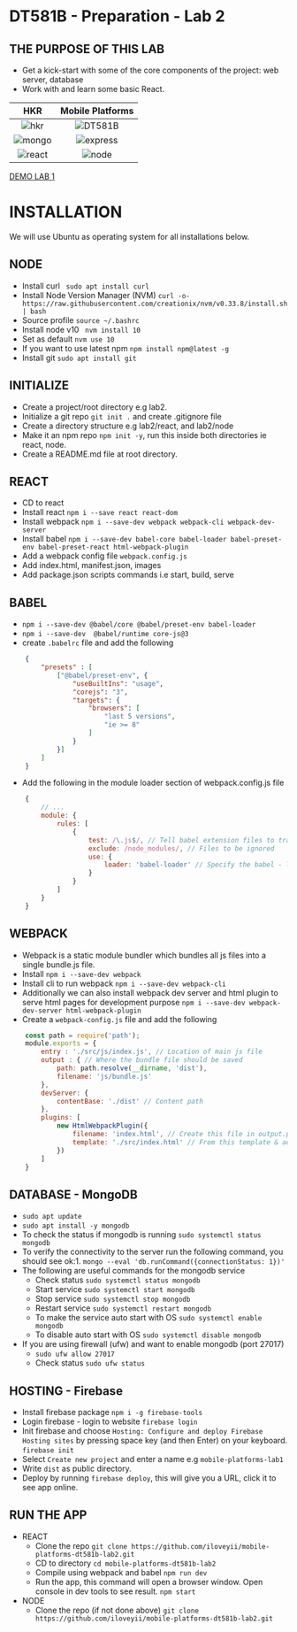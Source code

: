 DT581B - Preparation - Lab 2
=====================================


## THE PURPOSE OF THIS LAB
   * Get a kick-start with some of the core components of the project: web server, database
   * Work with and learn some basic React.

HKR                   |  Mobile Platforms
:-------------------------:|:-------------------------:
![hkr](https://github.com/iloveyii/mobile-platforms-dt581b-lab2/blob/master/public/images/hkr.png)  |  ![DT581B](https://github.com/iloveyii/mobile-platforms-dt581b-lab2/blob/master/public/images/dt581b.png)
![mongo](https://github.com/iloveyii/mobile-platforms-dt581b-lab2/blob/master/public/images/mongodb.png)  |  ![express](https://github.com/iloveyii/mobile-platforms-dt581b-lab2/blob/master/public/images/expressjs.png)
![react](https://github.com/iloveyii/mobile-platforms-dt581b-lab2/blob/master/public/images/reactjs.png)  |  ![node](https://github.com/iloveyii/mobile-platforms-dt581b-lab2/blob/master/public/images/nodejs.png)
  

[DEMO LAB 1](https://mobile-platforms-lab1.web.app/)


# INSTALLATION
We will use Ubuntu as operating system for all installations below.

## NODE
   * Install curl
   ` sudo apt install curl`
   * Install Node Version Manager (NVM) 
   ` curl -o- https://raw.githubusercontent.com/creationix/nvm/v0.33.8/install.sh | bash `
   * Source profile ` source ~/.bashrc `
   * Install node v10 ` nvm install 10`
   * Set as default ` nvm use 10 `
   * If you want to use latest npm ` npm install npm@latest -g `
   * Install git `sudo apt install git`
   
## INITIALIZE
   * Create a project/root directory e.g lab2.
   * Initialize a git repo `git init .` and create .gitignore file
   * Create a directory structure e.g lab2/react, and lab2/node
   * Make it an npm repo `npm init -y`, run this inside both directories ie react, node.
   * Create a README.md file at root directory.
   
## REACT
   * CD to react
   * Install react `npm i --save react react-dom`
   * Install webpack `npm i --save-dev webpack webpack-cli webpack-dev-server`
   * Install babel `npm i --save-dev babel-core babel-loader babel-preset-env babel-preset-react html-webpack-plugin`
   * Add a webpack config file `webpack.config.js`
   * Add index.html, manifest.json, images
   * Add package.json scripts commands i.e start, build, serve
   
   
## BABEL
   * `npm i --save-dev @babel/core @babel/preset-env babel-loader`
   * `npm i --save-dev  @babel/runtime core-js@3`
   * create `.babelrc` file and add the following
```json
    {
        "presets" : [
            ["@babel/preset-env", {
                "useBuiltIns": "usage",
                "corejs": "3",
                "targets": {
                    "browsers": [
                        "last 5 versions",
                        "ie >= 8"
                    ]
                }
            }]
        ]
    }
```
  * Add the following in the module loader section of webpack.config.js file
```javascript
    {
        // ...
        module: {
            rules: [
                {
                    test: /\.js$/, // Tell babel extension files to transpile
                    exclude: /node_modules/, // Files to be ignored
                    use: {
                        loader: 'babel-loader' // Specify the babel - loader
                    } 
                }
            ]
        }
    }
```
   
## WEBPACK
   * Webpack is a static module bundler which bundles all js files into a single bundle.js file.
   * Install `npm i --save-dev webpack`
   * Install cli to run webpack `npm i --save-dev webpack-cli`
   * Additionally we can also install webpack dev server and html plugin to serve html pages for development purpose
    `npm i --save-dev webpack-dev-server html-webpack-plugin`
   * Create a `webpack-config.js` file and add the following
```javascript
    const path = require('path');
    module.exports = {
        entry : './src/js/index.js', // Location of main js file
        output : { // Where the bundle file should be saved
            path: path.resolve(__dirname, 'dist'),
            filename: 'js/bundle.js'
        },
        devServer: {
            contentBase: './dist' // Content path   
        },
        plugins: [
            new HtmlWebpackPlugin({
                filename: 'index.html', // Create this file in output.path
                template: './src/index.html' // From this template & add script tag for bundle.js
            })
        ]
    }

```
   
## DATABASE - MongoDB
   * `sudo apt update`
   * `sudo apt install -y mongodb`
   * To check the status if mongodb is running
     `sudo systemctl status mongodb`
   * To verify the connectivity to the server run the following command, you should see ok:1.
    `mongo --eval 'db.runCommand({connectionStatus: 1})' `
   * The following are useful commands for the mongodb service
        * Check status `sudo systemctl status mongodb`
        * Start service `sudo systemctl start mongodb`
        * Stop service `sudo systemctl stop mongodb`
        * Restart service `sudo systemctl restart mongodb`
        * To make the service auto start with OS `sudo systemctl enable mongodb`
        * To disable auto start with OS `sudo systemctl disable mongodb`
   * If you are using firewall (ufw) and want to enable mongodb (port 27017)
        * `sudo ufw allow 27017`
        * Check status `sudo ufw status`
## HOSTING - Firebase
   * Install firebase package
     `npm i -g firebase-tools`
   * Login firebase - login to website
     `firebase login`
   * Init firebase and choose `Hosting: Configure and deploy Firebase Hosting sites` by pressing space key (and then Enter) on your keyboard.
     `firebase init`
   * Select `Create new project` and enter a name e.g `mobile-platforms-lab1`
   * Write `dist` as public directory.
   * Deploy by running  `firebase deploy`, this will give you a URL, click it to see app online.
   
     
## RUN THE APP
   * REACT 
       * Clone the repo
         `git clone https://github.com/iloveyii/mobile-platforms-dt581b-lab2.git`
       * CD to directory
         `cd mobile-platforms-dt581b-lab2`
       * Compile using webpack and babel
         `npm run dev`
       * Run the app, this command will open a browser window. Open console in dev tools to see result.
         `npm start`
   * NODE
       * Clone the repo (if not done above)
         `git clone https://github.com/iloveyii/mobile-platforms-dt581b-lab2.git`
